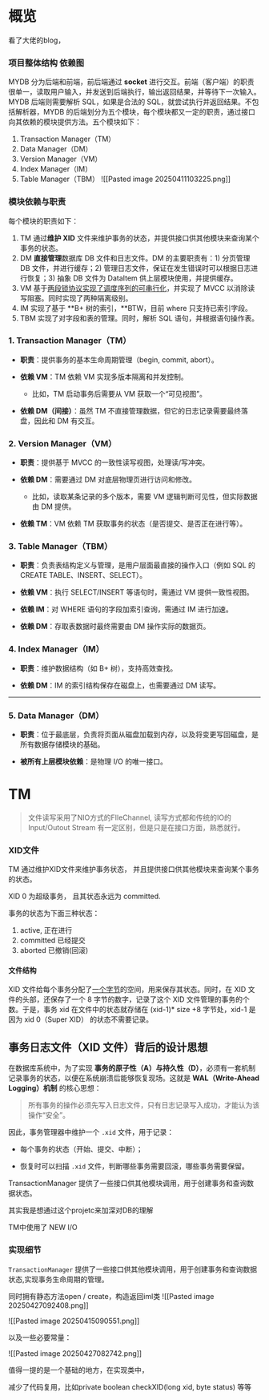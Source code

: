 

# 概览
看了大佬的blog，
### 项目整体结构  依赖图


MYDB 分为后端和前端，前后端通过 **socket** 进行交互。前端（客户端）的职责很单一，读取用户输入，并发送到后端执行，输出返回结果，并等待下一次输入。MYDB 后端则需要解析 SQL，如果是合法的 SQL，就尝试执行并返回结果。不包括解析器，MYDB 的后端划分为五个模块，每个模块都又一定的职责，通过接口向其依赖的模块提供方法。五个模块如下：

1. Transaction Manager（TM）
2. Data Manager（DM）
3. Version Manager（VM）
4. Index Manager（IM）
5. Table Manager（TBM）
![[Pasted image 20250411103225.png]]



### 模块依赖与职责
每个模块的职责如下：

1. TM 通过**维护 XID** 文件来维护事务的状态，并提供接口供其他模块来查询某个事务的状态。
2. DM **直接管理**数据库 DB 文件和日志文件。DM 的主要职责有：1) 分页管理 DB 文件，并进行缓存；2) 管理日志文件，保证在发生错误时可以根据日志进行恢复；3) 抽象 DB 文件为 DataItem 供上层模块使用，并提供缓存。
3. VM 基于<u>两段锁协议实现了调度序列的可串行化</u>，并实现了 MVCC 以消除读写阻塞。同时实现了两种隔离级别。
4. IM 实现了基于 **B+ 树的索引，**BTW，目前 where 只支持已索引字段。
5. TBM 实现了对字段和表的管理。同时，解析 SQL 语句，并根据语句操作表。






















### 1. **Transaction Manager（TM）**

- **职责**：提供事务的基本生命周期管理（begin, commit, abort）。
    
- **依赖 VM**：TM 依赖 VM 实现多版本隔离和并发控制。
    
    - 比如，TM 启动事务后需要从 VM 获取一个“可见视图”。
        
- **依赖 DM（间接）**：虽然 TM 不直接管理数据，但它的日志记录需要最终落盘，因此和 DM 有交互。



### 2. **Version Manager（VM）**

- **职责**：提供基于 MVCC 的一致性读写视图，处理读/写冲突。
    
- **依赖 DM**：需要通过 DM 对底层物理页进行访问和修改。
    
    - 比如，读取某条记录的多个版本，需要 VM 逻辑判断可见性，但实际数据由 DM 提供。
        
- **依赖 TM**：VM 依赖 TM 获取事务的状态（是否提交、是否正在进行等）。


### 3. **Table Manager（TBM）**

- **职责**：负责表结构定义与管理，是用户层面最直接的操作入口（例如 SQL 的 CREATE TABLE、INSERT、SELECT）。
    
- **依赖 VM**：执行 SELECT/INSERT 等语句时，需通过 VM 提供一致性视图。
    
- **依赖 IM**：对 WHERE 语句的字段加索引查询，需通过 IM 进行加速。
    
- **依赖 DM**：存取表数据时最终需要由 DM 操作实际的数据页。


### 4. **Index Manager（IM）**

- **职责**：维护数据结构（如 B+ 树），支持高效查找。
    
- **依赖 DM**：IM 的索引结构保存在磁盘上，也需要通过 DM 读写。
    

---

### 5. **Data Manager（DM）**

- **职责**：位于最底层，负责将页面从磁盘加载到内存，以及将变更写回磁盘，是所有数据存储模块的基础。
    
- **被所有上层模块依赖**：是物理 I/O 的唯一接口。



# TM




>文件读写采用了NIO方式的FIleChannel, 读写方式都和传统的IO的Input/Outout Stream 有一定区别，但是只是在接口方面，熟悉就行。



### XID文件



TM 通过维护XID文件来维护事务状态， 并且提供接口供其他模块来查询某个事务的状态。

XID  0 为超级事务， 且其状态永远为 committed.

事务的状态为下面三种状态：

1. active, 正在进行
2. committed 已经提交
3. aborted 已撤销(回滚)


#### 文件结构

XID 文件给每个事务分配了<u>一个字节</u>的空间，用来保存其状态。同时，在 XID 文件的头部，还保存了一个 8 字节的数字，记录了这个 XID 文件管理的事务的个数。于是，事务 xid 在文件中的状态就存储在 (xid-1)* size +8 字节处，xid-1 是因为 xid 0（Super XID） 的状态不需要记录。


## 事务日志文件（XID 文件）背后的设计思想



在数据库系统中，为了实现 **事务的原子性（A）与持久性（D）**，必须有一套机制记录事务的状态，以便在系统崩溃后能够恢复现场。这就是 **WAL（Write-Ahead Logging）机制** 的核心思想：

> 所有事务的操作必须先写入日志文件，只有日志记录写入成功，才能认为该操作“安全”。

因此，事务管理器中维护一个 `.xid` 文件，用于记录：

- 每个事务的状态（开始、提交、中断）；
    
- 恢复时可以扫描 `.xid` 文件，判断哪些事务需要回滚，哪些事务需要保留。



TransactionManager 提供了一些接口供其他模块调用，用于创建事务和查询数据状态。





其实我是想通过这个projetc来加深对DB的理解

TM中使用了 NEW I/O



### 实现细节

`TransactionManager` 提供了一些接口供其他模块调用，用于创建事务和查询数据状态,实现事务生命周期的管理。

同时拥有静态方法open / create，构造返回iml类
![[Pasted image 20250427092408.png]]

![[Pasted image 20250415090551.png]]


以及一些必要常量：

![[Pasted image 20250427082742.png]]









值得一提的是一个基础的地方，在实现类中，

减少了代码复用，比如private boolean checkXID(long xid, byte status) 等等


